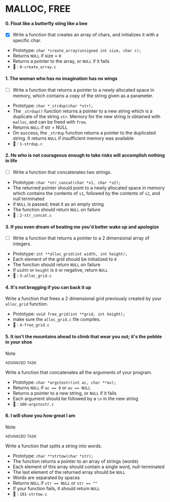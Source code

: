 # MALLOC, FREE

#### 0. Float like a butterfly sting like a bee

- [x] Write a function that creates an array of chars, and initializes it with a specific char.

* Prototype: `char *create_array(unsigned int size, char c);`
* Returns `NULL` if size = `0`
* Returns a pointer to the array, or `NULL` if it fails
* :file_folder: : `0-create_array.c`

#### 1. The woman who has no imagination has no wings

- [ ] Write a function that returns a pointer to a newly allocated space in memory, which contains a copy of the string given as a parameter.
* Prototype: `char *_strdup(char *str);`
* The `_strdup()` function returns a pointer to a new string which is a duplicate of the string `str`. Memory for the new string is obtained with `malloc`, and can be freed with `free`.
* Returns `NULL` if str = NULL
* On success, the `_strdup` function returns a pointer to the duplicated string. It returns `NULL` if insufficient memory was available
* :file_folder: : `1-strdup.c`

#### 2. He who is not courageous enough to take risks will accomplish nothing in life
- [ ] Write a function that concatenates two strings.

* Prototype: `char *str_concat(char *s1, char *s2);`
* The returned pointer should point to a newly allocated space in memory which contains the contents of `s1`, followed by the contents of `s2`, and null terminated
* if `NULL` is passed, treat it as an empty string
* The function should return `NULL` on failure
* :file_folder: : `2-str_concat.c`

#### 3. If you even dream of beating me you'd better wake up and apologize
- [ ] Write a function that returns a pointer to a 2 dimensional array of integers.
* Prototype: `int **alloc_grid(int width, int height);`
* Each element of the grid should be initialized to `0`
* The function should return `NULL` on failure
* If `width` or `height` is `0` or negative, return `NULL`
* :file_folder: : `3-alloc_grid.c`

#### 4. It's not bragging if you can back it up
Write a function that frees a 2 dimensional grid previously created by your `alloc_grid` function.
* Prototype: `void free_grid(int **grid, int height);`
* make sure the `alloc_grid.c` file compiles.
* :file_folder: : `4-free_grid.c`

#### 5. It isn't the mountains ahead to climb that wear you out; it's the pebble in your shoe
> [!NOTE]
> <sup>ADVANCED TASK</sup>

Write a function that concatenates all the arguments of your program.
* Prototype: `char *argstostr(int ac, char **av);`
* Returns `NULL` if `ac == 0` or `av == NULL`
* Returns a pointer to a new string, or `NULL` if it fails
* Each argument should be followed by a `\n` in the new string
* :file_folder: : `100-argstostr.c`

#### 6. I will show you how great I am
> [!NOTE]
> <sup>ADVANCED TASK</sup>

Write a function that splits a string into words.
* Prototype: `char **strtow(char *str);`
* The function returns a pointer to an array of strings (words)
* Each element of this array should contain a single word, null-terminated
* The last element of the returned array should be `NULL`
* Words are separated by spaces
* Returns `NULL` if `str == NULL` or `str == ""`
* If your function fails, it should return `NULL`
* :file_folder: : `101-strtow.c`
